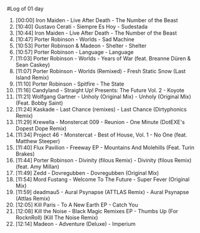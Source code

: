 #Log of 01 day

1. [00:00] Iron Maiden - Live After Death - The Number of the Beast
1. [10:40] Gustavo Cerati - Siempre Es Hoy - Sudestada
1. [10:44] Iron Maiden - Live After Death - The Number of the Beast
1. [10:47] Porter Robinson - Worlds - Sad Machine
1. [10:53] Porter Robinson & Madeon - Shelter - Shelter
1. [10:57] Porter Robinson - Language - Language
1. [11:03] Porter Robinson - Worlds - Years of War (feat. Breanne Düren & Sean Caskey)
1. [11:07] Porter Robinson - Worlds (Remixed) - Fresh Static Snow (Last Island Remix)
1. [11:10] Porter Robinson - Spitfire - The State
1. [11:16] Candyland - Straight Up! Presents: The Future Vol. 2 - Koyote
1. [11:21] Wolfgang Gartner - Unholy (Original Mix) - Unholy (Original Mix) (Feat. Bobby Saint)
1. [11:24] Kaskade - Last Chance (remixes) - Last Chance (Dirtyphonics Remix)
1. [11:29] Krewella - Monstercat 009 - Reunion - One Minute (DotEXE's Dopest Dope Remix)
1. [11:34] Project 46 - Monstercat - Best of House, Vol. 1 - No One (feat. Matthew Steeper)
1. [11:40] Flux Pavilion - Freeway EP - Mountains And Molehills (Feat. Turin Brakes)
1. [11:44] Porter Robinson - Divinity (filous Remix) - Divinity (filous Remix) (feat. Amy Millan)
1. [11:49] Zedd - Dovregubben - Dovregubben (Original Mix)
1. [11:54] Mord Fustang - Welcome To The Future - Super Fever (Original Mix)
1. [11:59] deadmau5 - Aural Psynapse (ATTLAS Remix) - Aural Psynapse (Attlas Remix)
1. [12:05] Kill Paris - To A New Earth EP - Catch You
1. [12:08] Kill the Noise - Black Magic Remixes EP - Thumbs Up (For RocknRoll) (Kill The Noise Remix)
1. [12:14] Madeon - Adventure (Deluxe) - Imperium
